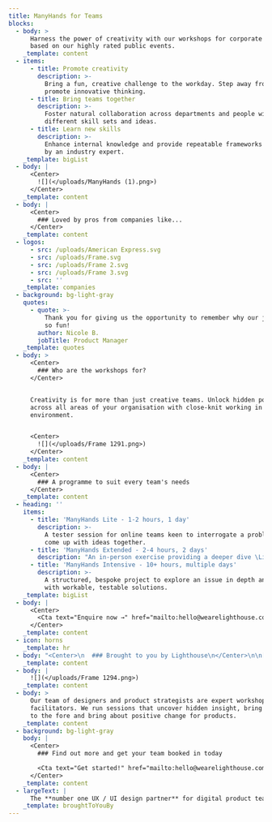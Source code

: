 ```yaml
---
title: ManyHands for Teams
blocks:
  - body: >
      Harness the power of creativity with our workshops for corporate teams
      based on our highly rated public events.
    _template: content
  - items:
      - title: Promote creativity
        description: >-
          Bring a fun, creative challenge to the workday. Step away from BAU and
          promote innovative thinking.
      - title: Bring teams together
        description: >-
          Foster natural collaboration across departments and people with
          different skill sets and ideas.
      - title: Learn new skills
        description: >-
          Enhance internal knowledge and provide repeatable frameworks delivered
          by an industry expert.
    _template: bigList
  - body: |
      <Center>
        ![](</uploads/ManyHands (1).png>)
      </Center>
    _template: content
  - body: |
      <Center>
        ### Loved by pros from companies like...
      </Center>
    _template: content
  - logos:
      - src: /uploads/American Express.svg
      - src: /uploads/Frame.svg
      - src: /uploads/Frame 2.svg
      - src: /uploads/Frame 3.svg
      - src: ''
    _template: companies
  - background: bg-light-gray
    quotes:
      - quote: >-
          Thank you for giving us the opportunity to remember why our jobs are
          so fun!
        author: Nicole B.
        jobTitle: Product Manager
    _template: quotes
  - body: >
      <Center>
        ### Who are the workshops for?
      </Center>


      Creativity is for more than just creative teams. Unlock hidden potential
      across all areas of your organisation with close-knit working in a fun
      environment.


      <Center>
        ![](</uploads/Frame 1291.png>)
      </Center>
    _template: content
  - body: |
      <Center>
        ### A programme to suit every team's needs
      </Center>
    _template: content
  - heading: ''
    items:
      - title: 'ManyHands Lite - 1-2 hours, 1 day'
        description: >-
          A tester session for online teams keen to interrogate a problem and
          come up with ideas together. 
      - title: 'ManyHands Extended - 2-4 hours, 2 days'
        description: "An in-person exercise providing a deeper dive \Linto collaboratively creating and pitching exciting ideas.\L"
      - title: 'ManyHands Intensive - 10+ hours, multiple days'
        description: >-
          A structured, bespoke project to explore an issue in depth and come up
          with workable, testable solutions.
    _template: bigList
  - body: |
      <Center>
        <Cta text="Enquire now →" href="mailto:hello@wearelighthouse.com" />
      </Center>
    _template: content
  - icon: horns
    _template: hr
  - body: "<Center>\n  ### Brought to you by Lighthouse\n</Center>\n\n[Lighthouse](https://wearelighthouse.com) is a specialist UX and UI design agency trusted by enterprise organisations to\_tackle their toughest product challenges.\n"
    _template: content
  - body: |
      ![](</uploads/Frame 1294.png>)
    _template: content
  - body: >
      Our team of designers and product strategists are expert workshop
      facilitators. We run sessions that uncover hidden insight, bring user need
      to the fore and bring about positive change for products.
    _template: content
  - background: bg-light-gray
    body: |
      <Center>
        ### Find out more and get your team booked in today

        <Cta text="Get started!" href="mailto:hello@wearelighthouse.com" />
      </Center>
    _template: content
  - largeText: |
      The **number one UX / UI design partner** for digital product teams
    _template: broughtToYouBy
---
```































